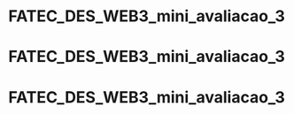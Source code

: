 # FATEC_DES_WEB3_mini_avaliacao_3
# FATEC_DES_WEB3_mini_avaliacao_3
# FATEC_DES_WEB3_mini_avaliacao_3
